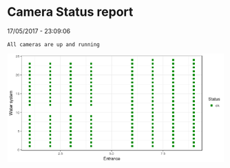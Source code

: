 Camera Status report
================
17/05/2017 - 23:09:06

    All cameras are up and running

![](camreport_files/figure-markdown_github/unnamed-chunk-2-1.png)
